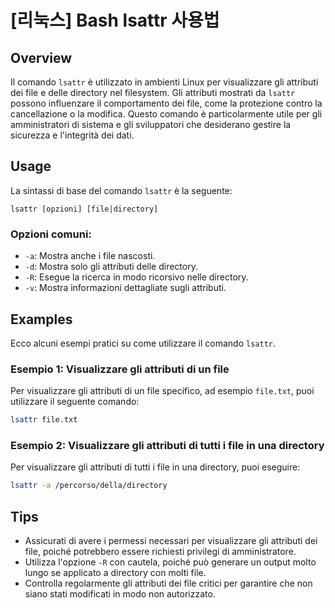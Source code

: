# [리눅스] Bash lsattr 사용법

## Overview
Il comando `lsattr` è utilizzato in ambienti Linux per visualizzare gli attributi dei file e delle directory nel filesystem. Gli attributi mostrati da `lsattr` possono influenzare il comportamento dei file, come la protezione contro la cancellazione o la modifica. Questo comando è particolarmente utile per gli amministratori di sistema e gli sviluppatori che desiderano gestire la sicurezza e l'integrità dei dati.

## Usage
La sintassi di base del comando `lsattr` è la seguente:

```
lsattr [opzioni] [file|directory]
```

### Opzioni comuni:
- `-a`: Mostra anche i file nascosti.
- `-d`: Mostra solo gli attributi delle directory.
- `-R`: Esegue la ricerca in modo ricorsivo nelle directory.
- `-v`: Mostra informazioni dettagliate sugli attributi.

## Examples
Ecco alcuni esempi pratici su come utilizzare il comando `lsattr`.

### Esempio 1: Visualizzare gli attributi di un file
Per visualizzare gli attributi di un file specifico, ad esempio `file.txt`, puoi utilizzare il seguente comando:

```bash
lsattr file.txt
```

### Esempio 2: Visualizzare gli attributi di tutti i file in una directory
Per visualizzare gli attributi di tutti i file in una directory, puoi eseguire:

```bash
lsattr -a /percorso/della/directory
```

## Tips
- Assicurati di avere i permessi necessari per visualizzare gli attributi dei file, poiché potrebbero essere richiesti privilegi di amministratore.
- Utilizza l'opzione `-R` con cautela, poiché può generare un output molto lungo se applicato a directory con molti file.
- Controlla regolarmente gli attributi dei file critici per garantire che non siano stati modificati in modo non autorizzato.